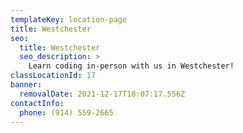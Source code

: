 ```yaml
---
templateKey: location-page
title: Westchester
seo:
  title: Westchester
  seo_description: >
    Learn coding in-person with us in Westchester!
classLocationId: 17
banner:
  removalDate: 2021-12-17T18:07:17.556Z
contactInfo:
  phone: (914) 559-2665
---
```

